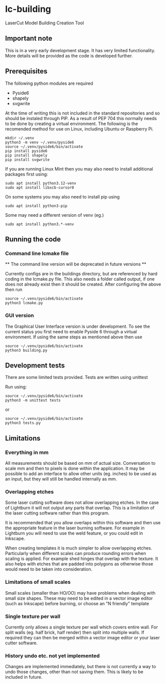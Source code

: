 # lc-building
LaserCut Model Building Creation Tool

## Important note
This is in a very early development stage. It has very limited functionality.
More details will be provided as the code is developed further.


## Prerequisites
The following python modules are required
* Pyside6
* shapely
* svgwrite

At the time of writing this is not included in the standard repositories and so should be instaled through PIP.
As a result of PEP 704 this normally needs to be done by creating a virtual environment. The following is the recomended method for use on Linux, including Ubuntu or Raspberry Pi.

    mkdir ~/.venv
    python3 -m venv ~/.venv/pyside6
    source ~/.venv/pyside6/bin/activate
    pip install pyside6
    pip install shapely
    pip install svgwrite
    
If you are running Linux Mint then you may also need to install additional packages first using:

    sudo apt install python3.12-venv 
    sudo apt install libxcb-cursor0
    
On some systems you may also need to install pip using

    sudo apt install python3-pip

Some may need a different version of venv (eg.)

    sudo apt install python3.*-venv
    
## Running the code


### Command line lcmake file
** The command line version will be deprecated in future versions **

Currently configs are in the buildings directory, but are referenced by hard coding in the lcmake.py file.
This also needs a folder called output, if one does not already exist then it should be created.
After configuring the above then run

    source ~/.venv/pyside6/bin/activate
    python3 lcmake.py 


### GUI version
The Graphical User Interface version is under development. To see the current status you first need to enable Pyside 6 through a virtual environment. If using the same steps as mentioned above then use

    source ~/.venv/pyside6/bin/activate
    python3 building.py 
    
   
## Development tests
There are some limited tests provided.
Tests are written using unittest

Run using:

    source ~/.venv/pyside6/bin/activate
    python3 -m unittest tests
or

    source ~/.venv/pyside6/bin/activate
    python3 tests.py
    
## Limitations

### Everything in mm
All measurements should be based on mm of actual size.
Conversation to scale mm and then to pixels is done within the
application. It may be possible to add an interface to allow 
other units (eg. inches) to be used as an input, but they will
still be handled internally as mm.

### Overlapping etches
Some laser cutting software does not allow overlapping etches.
In the case of Lightburn it will not output any parts that overlap.
This is a limitation of the laser cutting software rather than this 
program.

It is recommended that you allow overlaps within this software and
then use the appropriate feature in the laser burning software. 
For example in Lightburn you will need to use the weld feature, or
you could edit in Inkscape. 

When creating templates it is much simpler to allow overlapping etches. 
Particularly when different scales can produce rounding errors when scaling
is applied.
For example shed hinges that overlap with the texture. It also helps with
etches that are padded into polygons as otherwise those would need to be
taken into consideration.

### Limitations of small scales
Small scales (smaller than HO/OO) may have problems when dealing with small
size shapes. These may need to be edited in a vector image editor (such as 
Inkscape) before burning, or choose an "N friendly" template

### Single texture per wall
Currently only allows a single texture per wall which covers entire wall.
For split walls (eg. half brick, half render) then split into multiple walls.
If required they can then be merged within a vector image editor or your 
laser cutter software.

### History undo etc. not yet implemented
Changes are implemented immediately, but there is not currently a way to undo those changes, 
other than not saving them. 
This is likely to be included in future.
